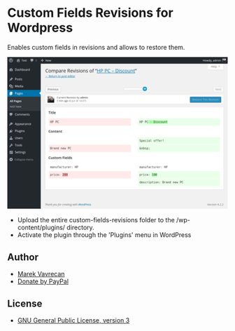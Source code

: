 # Custom Fields Revisions for Wordpress
Enables custom fields in revisions and allows to restore them.

<img src="assets/screenshot-1.png" />

- Upload the entire custom-fields-revisions folder to the /wp-content/plugins/ directory.
- Activate the plugin through the 'Plugins' menu in WordPress

## Author
- [Marek Vavrecan](mailto:vavrecan@gmail.com)
- [Donate by PayPal](https://www.paypal.com/cgi-bin/webscr?cmd=_donations&business=DX479UBWGSMUG&lc=US&item_name=Custom%20Fields%20Revisions&currency_code=USD&bn=PP%2dDonationsBF%3abtn_donateCC_LG%2egif%3aNonHosted)

## License
- [GNU General Public License, version 3](http://www.gnu.org/licenses/gpl-3.0.html)

